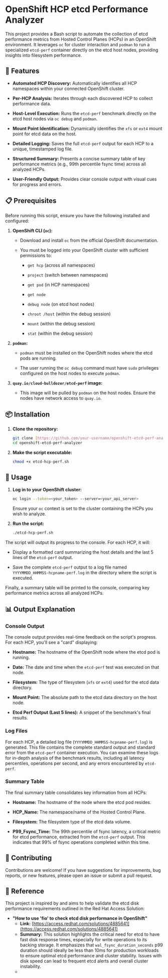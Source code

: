 # OpenShift HCP etcd Performance Analyzer

This project provides a Bash script to automate the collection of etcd performance metrics from Hosted Control Planes (HCPs) in an OpenShift environment. It leverages `oc` for cluster interaction and `podman` to run a specialized `etcd-perf` container directly on the etcd host nodes, providing insights into filesystem performance.

## 🚀 Features

* **Automated HCP Discovery:** Automatically identifies all HCP namespaces within your connected OpenShift cluster.

* **Per-HCP Analysis:** Iterates through each discovered HCP to collect performance data.

* **Host-Level Execution:** Runs the `etcd-perf` benchmark directly on the etcd host nodes via `oc debug` and `podman`.

* **Mount Point Identification:** Dynamically identifies the `xfs` or `ext4` mount point for etcd data on the host.

* **Detailed Logging:** Saves the full `etcd-perf` output for each HCP to a unique, timestamped log file.

* **Structured Summary:** Presents a concise summary table of key performance metrics (e.g., 99th percentile fsync time) across all analyzed HCPs.

* **User-Friendly Output:** Provides clear console output with visual cues for progress and errors.

## 📋 Prerequisites

Before running this script, ensure you have the following installed and configured:

1.  **OpenShift CLI (`oc`):**

    * Download and install `oc` from the official OpenShift documentation.

    * You must be logged into your OpenShift cluster with sufficient permissions to:

        * `get hcp` (across all namespaces)

        * `project` (switch between namespaces)

        * `get pod` (in HCP namespaces)

        * `get node`

        * `debug node` (on etcd host nodes)

        * `chroot /host` (within the debug session)

        * `mount` (within the debug session)

        * `stat` (within the debug session)

2.  **`podman`:**

    * `podman` must be installed on the OpenShift nodes where the etcd pods are running.

    * The user running the `oc debug` command must have `sudo` privileges configured on the host nodes to execute `podman`.

3.  **`quay.io/cloud-bulldozer/etcd-perf` image:**

    * This image will be pulled by `podman` on the host nodes. Ensure the nodes have network access to `quay.io`.

## 📦 Installation

1.  **Clone the repository:**

    ```bash
    git clone [https://github.com/your-username/openshift-etcd-perf-analyzer.git](https://github.com/your-username/openshift-etcd-perf-analyzer.git)
    cd openshift-etcd-perf-analyzer
    ```

2.  **Make the script executable:**

    ```bash
    chmod +x etcd-hcp-perf.sh
    ```

## 🚀 Usage

1.  **Log in to your OpenShift cluster:**

    ```bash
    oc login --token=<your_token> --server=<your_api_server>
    ```

    Ensure your `oc` context is set to the cluster containing the HCPs you wish to analyze.

2.  **Run the script:**

    ```bash
    ./etcd-hcp-perf.sh
    ```

The script will output its progress to the console. For each HCP, it will:

* Display a formatted card summarizing the host details and the last 5 lines of the `etcd-perf` output.

* Save the complete `etcd-perf` output to a log file named `YYYYMMDD_HHMMSS-hcpname-perf.log` in the directory where the script is executed.

Finally, a summary table will be printed to the console, comparing key performance metrics across all analyzed HCPs.

## 📊 Output Explanation

### Console Output

The console output provides real-time feedback on the script's progress. For each HCP, you'll see a "card" displaying:

* **Hostname:** The hostname of the OpenShift node where the etcd pod is running.

* **Date:** The date and time when the `etcd-perf` test was executed on that node.

* **Filesystem:** The type of filesystem (`xfs` or `ext4`) used for the etcd data directory.

* **Mount Point:** The absolute path to the etcd data directory on the host node.

* **Etcd Perf Output (Last 5 lines):** A snippet of the benchmark's final results.

### Log Files

For each HCP, a detailed log file (`YYYYMMDD_HHMMSS-hcpname-perf.log`) is generated. This file contains the complete standard output and standard error from the `etcd-perf` container execution. You can examine these logs for in-depth analysis of the benchmark results, including all latency percentiles, operations per second, and any errors encountered by `etcd-perf`.

### Summary Table

The final summary table consolidates key information from all HCPs:

* **Hostname:** The hostname of the node where the etcd pod resides.

* **HCP_Name:** The namespace/name of the Hosted Control Plane.

* **Filesystem:** The filesystem type of the etcd data volume.

* **P99_Fsync_Time:** The 99th percentile of fsync latency, a critical metric for etcd performance, extracted from the `etcd-perf` output. This indicates that 99% of fsync operations completed within this time.

## 🤝 Contributing

Contributions are welcome! If you have suggestions for improvements, bug reports, or new features, please open an issue or submit a pull request.
## 🔗 Reference

This project is inspired by and aims to help validate the etcd disk performance requirements outlined in the Red Hat Access Solution:

* **"How to use 'fio' to check etcd disk performance in OpenShift"**
    * **Link:** [https://access.redhat.com/solutions/4885641](https://access.redhat.com/solutions/4885641)
    * **Summary:** This solution highlights the critical need for etcd to have fast disk response times, especially for write operations to its backing storage. It emphasizes that `wal_fsync_duration_seconds` p99 duration should ideally be less than 10ms for production workloads to ensure optimal etcd performance and cluster stability. Issues with disk speed can lead to frequent etcd alerts and overall cluster instability.
    * 

